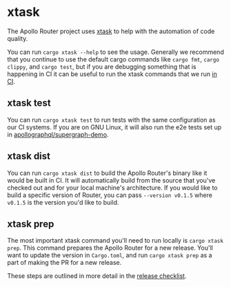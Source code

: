 # xtask

The Apollo Router project uses [xtask](https://github.com/matklad/cargo-xtask) to help with the automation of code quality. 

You can run `cargo xtask --help` to see the usage. Generally we recommend that you continue to use the default cargo commands like `cargo fmt`, `cargo clippy`, and `cargo test`, but if you are debugging something that is happening in CI it can be useful to run the xtask commands that we run [in CI](../.github/workflows).

## xtask test

You can run `cargo xtask test` to run tests with the same configuration as our CI systems. If you are on GNU Linux, it will also run the e2e tests set up in [apollographql/supergraph-demo](https://github.com/apollographql/supergraph-demo).

## xtask dist

You can run `cargo xtask dist` to build the Apollo Router's binary like it would be built in CI. It will automatically build from the source that you've checked out and for your local machine's architecture. If you would like to build a specific version of Router, you can pass `--version v0.1.5` where `v0.1.5` is the version you'd like to build.

## xtask prep

The most important xtask command you'll need to run locally is `cargo xtask prep`. This command prepares the Apollo Router for a new release. You'll want to update the version in `Cargo.toml`, and run `cargo xtask prep` as a part of making the PR for a new release. 

These steps are outlined in more detail in the [release checklist](../RELEASE_CHECKLIST.md).

